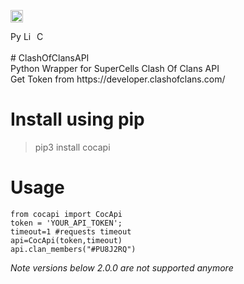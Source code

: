 <p>
    <a href="https://github.com/tonybenoy/cocapi/actions">
        <img src="https://github.com/tonybenoy/cocapi/workflows/mypy/badge.svg" alt="Test Status" height="20">
    </a>
</p>
<p>
    <a href="https://www.python.org/downloads/"><img src="https://img.shields.io/badge/python-3.6+-blue.svg" alt="Python version" height="17"></a>
    <a href="https://github.com/tonybenoy/cocapi/blob/master/LICENSE"><img src="https://img.shields.io/pypi/l/markdown-subtemplate.svg" alt="License" height="17"></a>
    <a href="https://github.com/psf/black">
        <img src="https://img.shields.io/badge/code%20style-black-000000.svg" alt="Codestyle Black" height="17">
    </a>
</p>
# ClashOfClansAPI </br>
Python Wrapper for SuperCells Clash Of Clans API </br>
Get Token from https://developer.clashofclans.com/</br>

# Install using pip </br>

> pip3 install cocapi


# Usage </br>

```
from cocapi import CocApi
token = 'YOUR_API_TOKEN';
timeout=1 #requests timeout
api=CocApi(token,timeout)
api.clan_members("#PU8J2RQ")
```
*Note versions below 2.0.0 are not supported anymore*
